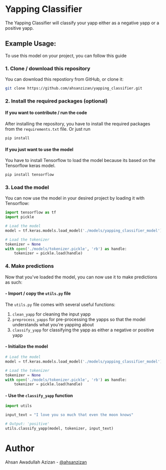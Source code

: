 # Yapping Classifier

The Yapping Classifier will classify your yapp either as a negative yapp or a positive yapp.

## Example Usage:

To use this model on your project, you can follow this guide

### 1. Clone / download this repository

You can download this repostiory from GitHub, or clone it:

```bash
git clone https://github.com/ahsanzizan/yapping_classifier.git
```

### 2. Install the required packages (optional)

#### If you want to contribute / run the code

After installing the repository, you have to install the required packages from the `requirements.txt` file. Or just run

```bash
pip install
```

#### If you just want to use the model

You have to install Tensorflow to load the model because its based on the Tensorflow keras model.

```bash
pip install tensorflow
```

### 3. Load the model

You can now use the model in your desired project by loading it with Tensorflow:

```py
import tensorflow as tf
import pickle
```

```py
# Load the model
model = tf.keras.models.load_model('./models/yapping_classifier_model')

# Load the tokenizer
tokenizer = None
with open('./models/tokenizer.pickle', 'rb') as handle:
    tokenizer = pickle.load(handle)
```

### 4. Make predictions

Now that you've loaded the model, you can now use it to make predictions as such:

#### - Import / copy the `utils.py` file

The `utils.py` file comes with several useful functions:

1. `clean_yapp` for cleaning the input yapp
2. `preprocess_yapps` for pre-processing the yapps so that the model understands what you're yapping about
3. `classify_yapp` for classifying the yapp as either a negative or positive yapp

#### - Initialize the model

```py
# Load the model
model = tf.keras.models.load_model('./models/yapping_classifier_model')

# Load the tokenizer
tokenizer = None
with open('./models/tokenizer.pickle', 'rb') as handle:
    tokenizer = pickle.load(handle)
```

#### - Use the `classify_yapp` function

```py
import utils

input_text = "I love you so much that even the moon knows"

# Output: 'positive'
utils.classify_yapp(model, tokenizer, input_text)
```

# Author

Ahsan Awadullah Azizan - [@ahsanzizan](https://www.ahsanzizan.xyz)
